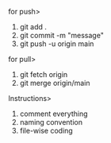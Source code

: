 for push>
1. git add .
2. git commit -m "message"
3. git push -u origin main


for pull>
1. git fetch origin
2. git merge origin/main

Instructions>
1. comment everything
2. naming convention
3.  file-wise coding

